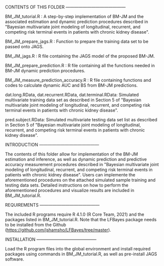CONTENTS OF THIS FOLDER ——————————————

BM_JM_tutorial.R : A step-by-step implementation of BM-JM and the associated estimation and dynamic prediction procedures described in "Bayesian multivariate joint modeling of longitudinal, recurrent, and competing risk terminal events in patients with chronic kidney disease".

BM_JM_prepare_jags.R : Function to prepare the training data set to be passed onto JAGS.

BM_JM_jags.R : R file containing the JAGS model of the proposed BM-JM.

BM_JM_prepare_prediction.R : R file containing all the functions needed in BM-JM dynamic prediction procedures.

BM_JM_measure_prediction_accuracy.R : R file containing functions and codes to calculate dynamic AUC and BS from BM-JM predictions.

dat.long.RData, dat.recurrent.RData, dat.terminal.RData: Simulated multivariate training data set as described in Section 5 of "Bayesian multivariate joint modeling of longitudinal, recurrent, and competing risk terminal events in patients with chronic kidney disease".

pred.subject.RData: Simulated multivariate testing data set list as described in Section 5 of "Bayesian multivariate joint modeling of longitudinal, recurrent, and competing risk terminal events in patients with chronic kidney disease".

INTRODUCTION ——————————————

The contents of this folder allow for implementation of the BM-JM estimation and inference, as well as dynamic prediction and predictive accuracy measurement procedures described in "Bayesian multivariate joint modeling of longitudinal, recurrent, and competing risk terminal events in patients with chronic kidney disease". Users can implemente the aforementioned procedures on the attached simulated sample training and testing data sets. Detailed instructions on how to perform the aforementioned procedures and visualize results are included in BM_JM_tutorial.R.

REQUIREMENTS ——————————————

The included R programs require R 4.1.0 (R Core Team, 2021) and the packages listed in BM_JM_tutorial.R. Note that the LFBayes package needs to be installed from the Github (https://github.com/jshamsho/LFBayes/tree/master). 

INSTALLATION ——————————————

Load the R program files into the global environment and install required packages using commands in BM_JM_tutorial.R, as well as pre-install JAGS software.
